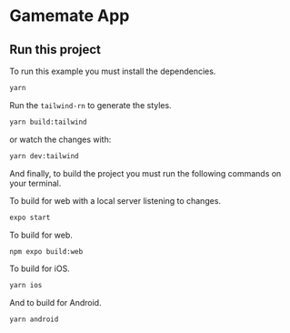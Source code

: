 # Gamemate App

## Run this project
To run this example you must install the dependencies.
```bash
yarn
```

Run the `tailwind-rn` to generate the styles.
```bash
yarn build:tailwind
```

or watch the changes with:
```bash
yarn dev:tailwind
```

And finally, to build the project you must run the following commands on your terminal.

To build for web with a local server listening to changes.
```bash
expo start
```

To build for web.
```bash
npm expo build:web
```

To build for iOS.
```bash
yarn ios
```

And to build for Android.
```bash
yarn android
```
